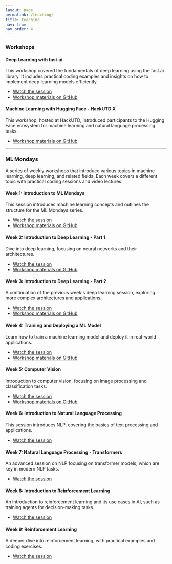 ```yaml
---
layout: page
permalink: /teaching/
title: teaching
nav: true
nav_order: 4
---
```


### Workshops

#### Deep Learning with fast.ai
This workshop covered the fundamentals of deep learning using the fast.ai library. It includes practical coding examples and insights on how to implement deep learning models efficiently.

- [Watch the session](https://www.youtube.com/live/K5_KzXeL_Tc)
- [Workshop materials on GitHub](https://github.com/ahadjawaid/fastai-workshop)

#### Machine Learning with Hugging Face - HackUTD X
This workshop, hosted at HackUTD, introduced participants to the Hugging Face ecosystem for machine learning and natural language processing tasks.

- [Workshop materials on GitHub](https://github.com/ahadjawaid/hackutd-hf-workshop)


---

### ML Mondays

A series of weekly workshops that introduce various topics in machine learning, deep learning, and related fields. Each week covers a different topic with practical coding sessions and video lectures.

#### Week 1: Introduction to ML Mondays
This session introduces machine learning concepts and outlines the structure for the ML Mondays series.

- [Watch the session](https://www.youtube.com/watch?v=XX9xG0_li2g)
- [Workshop materials on GitHub](https://github.com/ahadjawaid/ml-mondays/tree/main/workshop-1)

#### Week 2: Introduction to Deep Learning - Part 1
Dive into deep learning, focusing on neural networks and their architectures.

- [Watch the session](https://www.youtube.com/watch?v=83XbHs50I2M)
- [Workshop materials on GitHub](https://github.com/ahadjawaid/ml-mondays/tree/main/workshop-2)

#### Week 3: Introduction to Deep Learning - Part 2
A continuation of the previous week's deep learning session, exploring more complex architectures and applications.

- [Watch the session](https://www.youtube.com/watch?v=haVIU9QC-XE)
- [Workshop materials on GitHub](https://github.com/ahadjawaid/ml-mondays/tree/main/Workshop-3)

#### Week 4: Training and Deploying a ML Model
Learn how to train a machine learning model and deploy it in real-world applications.

- [Watch the session](https://www.youtube.com/watch?v=16eGIypP62Y)
- [Workshop materials on GitHub](https://github.com/ahadjawaid/ml-mondays/tree/main/Workshop-4)

#### Week 5: Computer Vision
Introduction to computer vision, focusing on image processing and classification tasks.

- [Watch the session](https://www.youtube.com/watch?v=ET_CxmYKHJg)
- [Workshop materials on GitHub](https://github.com/ahadjawaid/ml-mondays/tree/main/workshop-5)

#### Week 6: Introduction to Natural Language Processing
This session introduces NLP, covering the basics of text processing and applications.

- [Watch the session](https://www.youtube.com/watch?v=iXmzIUA35TQ)

#### Week 7: Natural Language Processing - Transformers
An advanced session on NLP focusing on transformer models, which are key in modern NLP tasks.

- [Watch the session](https://www.youtube.com/watch?v=u5OuInyf4L8)

#### Week 8: Introduction to Reinforcement Learning
An introduction to reinforcement learning and its use cases in AI, such as training agents for decision-making tasks.

- [Watch the session](https://www.youtube.com/watch?v=utnWBjjRkao)

#### Week 9: Reinforcement Learning
A deeper dive into reinforcement learning, with practical examples and coding exercises.

- [Watch the session](https://www.youtube.com/watch?v=hQhqNCOdWLk)


